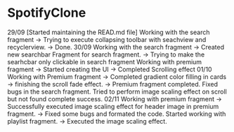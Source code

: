 # SpotifyClone

29/09 [Started maintaining the READ.md file]
  Working with the search fragment
  -> Trying to execute collapsing toolbar with seachview and recyclerview.
  -> Done.
30/09
  Working with the search fragment
  -> Created new searchbar Fragment for search fragment.
  -> Trying to make the searhcbar only clickable in search fragment
  Working with premium fragment
  -> Started creating the UI
  -> Completed Scrolling effect
01/10
  Working with Premium fragment
  -> Completed gradient color filling in cards
  -> finishing the scroll fade effect.
  -> Premium fragment completed.
  Fixed bugs in the search fragment.
  Tried to perform image scaling effect on scroll but not found complete success.
02/11
  Working with premium fragment
  -> Successfully executed image scaling effect for header image in premium fragment.
  -> Fixed some bugs and formated the code.
  Started working with playlist fragment.
  -> Executed the image scaling effect.
